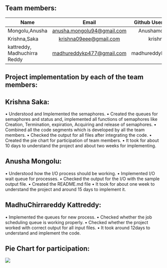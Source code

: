 Team members:
------------

| Name                           | Email                      | Github Username  |
| ------------------------------ |:---------------:           | ----------------:|
|  Mongolu,Anusha                | anusha.mongolu94@gmail.com | Anushamongolu    |
|  Krishna,Saka                  | krishna09eee@gmail.com     | krishnasaka      |
|  kattreddy, Madhuchirra Reddy  | madhureddykp477@gmail.com  | madhureddykp477  |



Project implementation by each of the team members:
---------------------------------------------------

Krishna Saka:
------------

•	Understood and Implemented the semaphores.
•	Created the queues for semaphores and status and, implemented all functions of semaphores like Creation, Termination, expiration,     Acquiring and release of semaphores.
•	Combined all the code segments which is developed by all the team members.
•	Checked the output for all files after integrating the code.
•	Created the pie chart for participation of team members.
•	It took for about 10 days to understand the project and about two weeks for implementing.

Anusha Mongolu:
---------------

•	Understood how the I/O process should be working.
•	Implemented I/O wait queue for processes.
•	Checked the output for the I/O with the sample output file.
•	Created the README.md file
•	It took for about one week to understand the project and around 15 days to implement it.

MadhuChirrareddy Kattreddy:
---------------------------


•	Implemented the queues for new process.
•	Checked whether the job scheduling queue is working properly.
•	Checked whether the project worked with correct output for all input files.
•	It took around 12days to understand and implement the code.


Pie Chart for participation:
---------------------------

![](https://github.com/Anushamongolu/5143-201-OpSys-mongolu/blob/master/assignments/Cpu_Scheduling/krishna%201.jpg)
